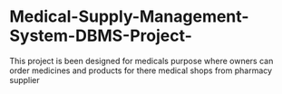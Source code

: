 # Medical-Supply-Management-System-DBMS-Project-
This project is been designed for medicals purpose where owners can order medicines and products for there medical shops from pharmacy supplier
